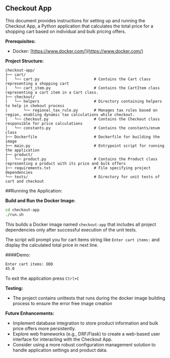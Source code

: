 ## Checkout App

This document provides instructions for setting up and running the Checkout App, a Python application that calculates the total price for a shopping cart based on individual and bulk pricing offers.

**Prerequisites:**

- Docker: [https://www.docker.com/](https://www.docker.com/)

**Project Structure:**

```
checkout-app/
├── cart/
│   └── cart.py                        # Contains the Cart class representing a shopping cart
│   └── cart_item.py                   # Contains the CartItem class representing a cart item in a Cart class.
├── checkout/
|   └── helpers                        # Directory containing helpers to help in chekout process 
|       └── regional_tax_rule.py       # Manages tax rules based on region, enabling dynamic tax calculations while checkout. 
│   └── checkout.py                    # Contains the Checkout class responsible for price calculations
│   └── constants.py                   # Contains the constants/enum class
├── Dockerfile                         # Dockerfile for building the image
├── main.py                            # Entrypoint script for running the application
├── product/
│   └── product.py                     # Contains the Product class representing a product with its price and bulk offers
├── requirements.txt                   # File specifying project dependencies
└── tests/                             # Directory for unit tests of cart and checkout
```

##Running the Application:

**Build and Run the Docker Image:**

   ```bash
   cd checkout-app
   ./run.sh
   ```

This builds a Docker image named `checkout-app` that includes all project dependencies only after successful execution of the unit tests.

The script will prompt you for cart items string like `Enter cart items:` and display the calculated total price in next line.

####Demo:
   ```bash
   Enter cart items: DDD
   45.0
   ```

To exit the application press `Ctrl+C`

**Testing:**

- The project contains unittests that runs during the docker image building process to ensure the error free image creation

**Future Enhancements:**

- Implement database integration to store product information and bulk price offers more persistently.
- Explore web frameworks (e.g., DRF/Flask) to create a web-based user interface for interacting with the Checkout App.
- Consider using a more robust configuration management solution to handle application settings and product data.
